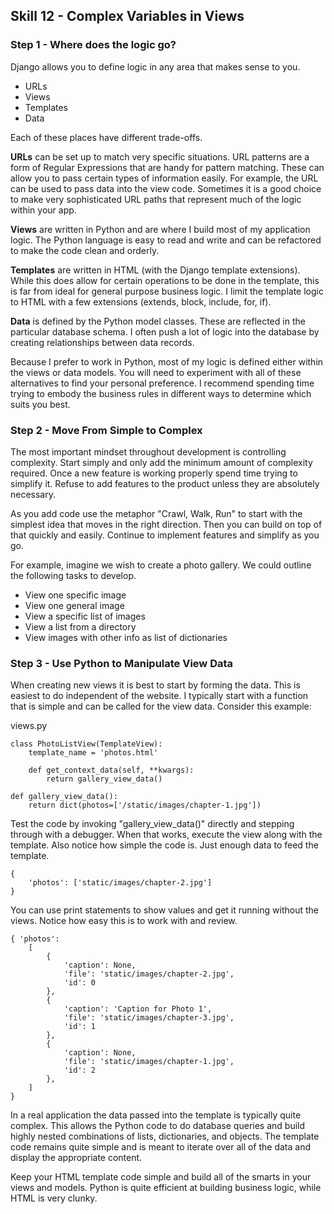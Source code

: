 ## Skill 12 - Complex Variables in Views



### Step 1 - Where does the logic go?

Django allows you to define logic in any area that makes sense to you.

* URLs
* Views
* Templates
* Data

Each of these places have different trade-offs.

**URLs** can be set up to match very specific situations. URL patterns are a form of Regular
Expressions that are handy for pattern matching. These can allow you to pass certain types of
information easily. For example, the URL can be used to pass data into the view code. Sometimes
it is a good choice to make very sophisticated URL paths that represent much of the logic within
your app.

**Views** are written in Python and are where I build most of my application logic. The Python
language is easy to read and write and can be refactored to make the code clean and orderly.

**Templates** are written in HTML (with the Django template extensions). While this does allow for
certain operations to be done in the template, this is far from ideal for general purpose
business logic. I limit the template logic to HTML with a few extensions (extends, block,
include, for, if).

**Data** is defined by the Python model classes. These are reflected in the particular database
schema. I often push a lot of logic into the database by creating relationships between data
records.  


Because I prefer to work in Python, most of my logic is defined either within the views or data
models. You will need to experiment with all of these alternatives to find your personal
preference. I recommend spending time trying to embody the business rules in different ways to
determine which suits you best.


### Step 2 - Move From Simple to Complex

The most important mindset throughout development is controlling complexity.
Start simply and only add the minimum amount of complexity required. Once a new feature
is working properly spend time trying to simplify it. Refuse to add features
to the product unless they are absolutely necessary.

As you add code use the metaphor "Crawl, Walk, Run" to start with the simplest
idea that moves in the right direction. Then you can build on top of that
quickly and easily. Continue to implement features and simplify as you go.

For example, imagine we wish to create a photo gallery. We could outline the
following tasks to develop.

* View one specific image
* View one general image
* View a specific list of images
* View a list from a directory
* View images with other info as list of dictionaries



### Step 3 - Use Python to Manipulate View Data 

When creating new views it is best to start by forming the data.
This is easiest to do independent of the website. I typically start with a
function that is simple and can be called for the view data. Consider this
example:

views.py

    class PhotoListView(TemplateView):
        template_name = 'photos.html'

        def get_context_data(self, **kwargs):
            return gallery_view_data()

    def gallery_view_data():
        return dict(photos=['/static/images/chapter-1.jpg'])

Test the code by invoking "gallery_view_data()" directly and stepping through
with a debugger. When that works, execute the view along with the template.
Also notice how simple the code is. Just enough data to feed the template.

    { 
        'photos': ['static/images/chapter-2.jpg']
    }

You can use print statements to show values and get it running without the
views. Notice how easy this is to work with and review.

    { 'photos':
        [
            {
                'caption': None, 
                'file': 'static/images/chapter-2.jpg', 
                'id': 0
            },
            {
                'caption': 'Caption for Photo 1',
                'file': 'static/images/chapter-3.jpg',
                'id': 1
            },
            {
                'caption': None, 
                'file': 'static/images/chapter-1.jpg', 
                'id': 2
            },
        ]
    }

In a real application the data passed into the template is typically quite 
complex. This allows the Python code to do database queries and build highly
nested combinations of lists, dictionaries, and objects. The template code
remains quite simple and is meant to iterate over all of the data and display
the appropriate content. 

Keep your HTML template code simple and build all of the smarts in your views
and models. Python is quite efficient at building business logic, while HTML
is very clunky.   



